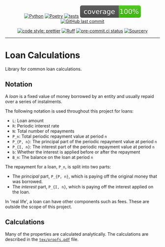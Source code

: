 <div align="center">

[![Python](https://img.shields.io/badge/Python-3.11+-blue.svg)](https://www.python.org/downloads/release/python-3110/)
[![Poetry](https://img.shields.io/endpoint?url=https://python-poetry.org/badge/v0.json)](https://python-poetry.org/)
[![tests](https://github.com/Bilbottom/loan-calcs/actions/workflows/tests.yaml/badge.svg)](https://github.com/Bilbottom/loan-calcs/actions/workflows/tests.yaml)
[![coverage](coverage.svg)](https://github.com/dbrgn/coverage-badge)
[![GitHub last commit](https://img.shields.io/github/last-commit/Bilbottom/loan-calcs)](https://shields.io/badges/git-hub-last-commit)

[![code style: prettier](https://img.shields.io/badge/code_style-prettier-ff69b4.svg?style=flat-square)](https://github.com/prettier/prettier)
[![Ruff](https://img.shields.io/endpoint?url=https://raw.githubusercontent.com/astral-sh/ruff/main/assets/badge/v2.json)](https://github.com/astral-sh/ruff)
[![pre-commit.ci status](https://results.pre-commit.ci/badge/github/Bilbottom/loan-calcs/main.svg)](https://results.pre-commit.ci/latest/github/Bilbottom/loan-calcs/main)
[![Sourcery](https://img.shields.io/badge/Sourcery-enabled-brightgreen)](https://sourcery.ai)

</div>

---

# Loan Calculations

Library for common loan calculations.

## Notation

A _loan_ is a fixed value of money borrowed by an entity and usually repaid over a series of instalments.

The following notation is used throughout this project for loans:

- `L`: Loan amount
- `R`: Periodic interest rate
- `N`: Total number of repayments
- `P_n`: Total periodic repayment value at period `n`
- `P_{P, n}`: The principal part of the periodic repayment value at period `n`
- `P_{I, n}`: The interest part of the periodic repayment value at period `n`
- `b`: Whether the interest is applied before or after the repayment
- `B_n`: The balance on the loan at period `n`

The repayment for a loan, `P_n`, is split into two parts:

- The _principal_ part, `P_{P, n}`, which is paying off the original money that was borrowed.
- The _interest_ part, `P_{I, n}`, which is paying off the interest applied on the loan.

In 'real life', a loan can have other components such as fees. These are outside the scope of this project.

## Calculations

Many of the properties are calculated analytically. The calculations are described in the [`tex/proofs.pdf`](tex/proofs.pdf) file.
